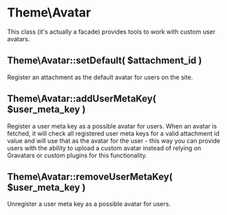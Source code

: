 # Theme\Avatar

This class (it's actually a facade) provides tools to work with custom user avatars.

## Theme\Avatar::setDefault( $attachment_id )

Register an attachment as the default avatar for users on the site.

## Theme\Avatar::addUserMetaKey( $user_meta_key )

Register a user meta key as a possible avatar for users.
When an avatar is fetched, it will check all registered user meta keys for a valid attachment id value and will use that as the avatar for the user - this way you can provide users with the ability to upload a custom avatar instead of relying on Gravatars or custom plugins for this functionality.

## Theme\Avatar::removeUserMetaKey( $user_meta_key )

Unregister a user meta key as a possible avatar for users.